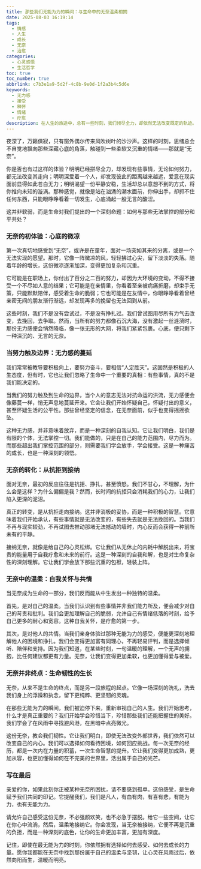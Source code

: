 ```yaml
---
title: 那些我们无能为力的瞬间：与生命中的无奈温柔相拥
date: 2025-08-03 16:19:14
tags:
  - 情感
  - 人生
  - 成长
  - 无奈
  - 治愈
categories:
  - 心灵感悟
  - 生活哲学
toc: true
toc_number: true
abbrlink: c7b3e1a9-5d2f-4c8b-9e0d-1f2a3b4c5d6e
keywords:
  - 无力感
  - 接受
  - 释怀
  - 情绪
  - 疗愈
description: 在人生的旅途中，总有一些时刻，我们倾尽全力，却依然无法改变既定的轨迹。那种无能为力的感觉，像潮水般涌来，浸润着心底的每一个角落，让人感到一种深沉的无奈。这并非软弱，而是生命对我们提出的一个深刻命题：如何与那些无法掌控的部分和平共处？本文将带你走进这份无奈，学会温柔地接纳它，并从中汲取力量，让心灵在困境中依然保持温暖与光亮。
---
```


夜深了，万籁俱寂，只有窗外偶尔传来风吹树叶的沙沙声。这样的时刻，思绪总会不自觉地飘向那些深藏心底的角落，触碰到一些柔软又沉重的情绪——那就是“无奈”。

你是否也有过这样的体验？明明已经拼尽全力，却发现有些事情，无论如何努力，都无法改变其走向；明明深爱着一个人，却发现彼此的距离越来越远，爱意在现实面前显得如此苍白无力；明明渴望一份平静安稳，生活却总以意想不到的方式，将你推向未知的漩涡。那种感觉，就像是站在汹涌的潮水面前，你伸出手，却抓不住任何东西，只能眼睁睁看着一切发生，心底涌起一股无言的酸涩。

这并非软弱，而是生命对我们提出的一个深刻命题：如何与那些无法掌控的部分和平共处？

### 无奈的初体验：心底的微凉

第一次真切地感受到“无奈”，或许是在童年，面对一场突如其来的分离，或是一个无法实现的愿望。那时，它像一阵微凉的风，轻轻拂过心尖，留下淡淡的失落。随着年龄的增长，这份微凉逐渐加深，变得更加复杂和沉重。

它可能是在职场上，你付出了百分之二百的努力，却因为大环境的变动，不得不接受一个不尽如人意的结果；它可能是在亲情里，你看着至亲被病痛折磨，却束手无策，只能默默陪伴，感受着生命的脆弱；它也可能是在友情中，你眼睁睁看着曾经亲密无间的朋友渐行渐远，却发现再多的挽留也无法回到从前。

这些时刻，我们不是没有尝试过，不是没有挣扎过。我们曾试图用尽所有力气去改变，去挽回，去争取。然而，当所有的努力都像石沉大海，没有激起一丝涟漪时，那份无力感便会悄然降临，像一张无形的大网，将我们紧紧包裹。心底，便只剩下一种深沉的、无言的无奈。

### 当努力触及边界：无力感的蔓延

我们常常被教导要积极向上，要努力奋斗，要相信“人定胜天”。这固然是积极的人生态度，但有时，它也让我们忽略了生命中一个重要的真相：有些事情，真的不是我们能决定的。

当我们的努力触及到生命的边界，当个人的意志无法对抗命运的洪流，无力感便会像藤蔓一样，悄无声息地蔓延开来。它会让我们开始怀疑自己，怀疑付出的意义，甚至怀疑生活的公平性。那些曾经坚定的信念，在无奈面前，似乎也变得摇摇欲坠。

这种无力感，并非意味着放弃，而是一种深刻的自我认知。它让我们明白，我们是有限的个体，无法掌控一切。我们能做的，只是在自己的能力范围内，尽力而为。而那些超出我们掌控范围的部分，则需要我们学会放手，学会接受。这是一种痛苦的成长，也是一种深刻的领悟。

### 无奈的转化：从抗拒到接纳

面对无奈，最初的反应往往是抗拒、挣扎，甚至愤怒。我们不甘心，不理解，为什么会是这样？为什么偏偏是我？然而，长时间的抗拒只会消耗我们的心力，让我们陷入更深的泥沼。

真正的转变，是从抗拒走向接纳。这并非消极的妥协，而是一种积极的智慧。它意味着我们开始承认，有些事情就是无法改变的，有些失去就是无法挽回的。当我们不再与现实较劲，不再试图去推动那堵无法撼动的墙时，内心反而会获得一种前所未有的平静。

接纳无奈，就像是给自己的心灵松绑。它让我们从无休止的内耗中解脱出来，将宝贵的能量用于自我疗愈和未来的前行。这是一种深刻的自我和解，也是对生命复杂性的深刻理解。它让我们学会放下那些沉重的包袱，轻装上阵。

### 无奈中的温柔：自我关怀与共情

当无奈成为生命的一部分，我们反而能从中生发出一种独特的温柔。

首先，是对自己的温柔。当我们认识到有些事情并非我们能力所及，便会减少对自己的苛责和批判。我们会更加理解自己的脆弱，允许自己有情绪低落的时刻，给予自己更多的耐心和宽容。这种自我关怀，是疗愈的第一步。

其次，是对他人的共情。当我们亲身体验过那种无能为力的感受，便能更深刻地理解他人的困境和挣扎。我们会变得更加富有同理心，不再轻易评判，而是选择倾听、陪伴和支持。因为我们知道，在某些时刻，一句温暖的理解，一个无声的拥抱，比任何建议都更有力量。无奈，让我们变得更加柔软，也更加懂得爱与被爱。

### 无奈并非终点：生命韧性的生长

无奈，从来不是生命的终点，而是另一段旅程的起点。它像一场深刻的洗礼，洗去我们身上的浮躁和执念，留下更纯粹、更坚韧的灵魂。

在那些无能为力的瞬间，我们被迫停下来，重新审视自己的人生。我们开始思考，什么才是真正重要的？我们开始学会珍惜当下，珍惜那些我们还能把握住的美好。我们学会了在风雨中寻找避风港，在黑暗中点亮微光。

这份无奈，教会我们韧性。它让我们明白，即使无法改变外部世界，我们依然可以改变自己的内心。我们可以选择如何看待困境，如何回应挑战。每一次无奈的经历，都是一次内在力量的积蓄，一次生命智慧的提升。它让我们变得更加成熟，更加从容，也更加懂得如何在不完美的世界里，活出属于自己的光芒。

### 写在最后

亲爱的你，如果此刻你正被某种无奈所困扰，请不要感到孤单。这份感受，是生命赋予我们共同的印记。它提醒我们，我们是凡人，有血有肉，有喜有悲，有能为力，也有无能为力。

请允许自己感受这份无奈，不必强颜欢笑，也不必急于摆脱。给它一些空间，让它在你心中流淌，然后，温柔地接纳它。你会发现，当无奈被接纳，它便不再是沉重的负担，而是一种深刻的底色，让你的生命更加丰富，更加有深度。

记住，即使在最无能为力的时刻，你依然拥有选择如何去感受、如何去成长的力量。愿你我都能在无奈中找到那份属于自己的温柔与坚韧，让心灵在风雨过后，依然向阳而生，温暖而明亮。